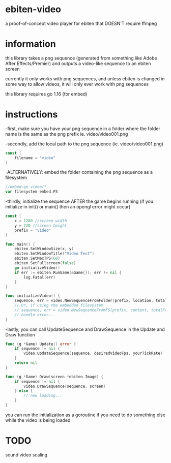 # ebiten-video
a proof-of-concept video player for ebiten that DOESN'T require ffmpeg

# information
this library takes a png sequence (generated from something like Adobe After Effects/Premier) and outputs a video-like sequence to an ebiten screen

currently it only works with png sequences, and unless ebiten is changed in some way to allow videos, it will only ever work with png sequences

this library requires go 1.16 (for embed)

# instructions
-first, make sure you have your png sequence in a folder where the folder name is the same as the png prefix
ie. video/video001.png

-secondly, add the local path to the png sequence (ie. video/video001.png)
```go
const (
	filename = "video"
)
```

-ALTERNATIVELY: embed the folder containing the png sequence as a filesystem
```go
//embed:go video/*
var filesystem embed.FS
```

-thirdly, initialize the sequence AFTER the game begins running (if you initialize in init() or main() then an opengl error might occur)
```go
const (
	x = 1280 //screen width
	y = 720 //screen height
	prefix = "video"
)

func main() {
	ebiten.SetWindowSize(x, y)
	ebiten.SetWindowTitle("Video Test")
	ebiten.SetMaxTPS(60)
	ebiten.SetFullscreen(false)
	go initializeVideo()
	if err := ebiten.RunGame(&Game{}); err != nil {
		log.Fatal(err)
	}
}

func initializeVideo() {
	sequence, err = video.NewSequenceFromFolder(prefix, location, totalFrames, x, y)
	// Or, if using the embedded filesystem
	// sequence, err = video.NewSequenceFromFS(prefix, content, totalFrames, x, y)
	// handle error...
}
```

-lastly, you can call UpdateSequence and DrawSequence in the Update and Draw function
```go
func (g *Game) Update() error {
	if sequence != nil {
		video.UpdateSequence(sequence, desiredVideoFps, yourTickRate)
	}
	return nil
}

func (g *Game) Draw(screen *ebiten.Image) {
	if sequence != nil {
		video.DrawSequence(sequence, screen)
	} else {
		// now loading...
	}
}
```

you can run the initialization as a goroutine if you need to do something else while the video is being loaded

# TODO
sound
video scaling

